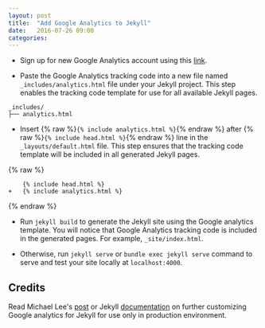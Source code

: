 ```yaml
---
layout: post
title:  "Add Google Analytics to Jekyll"
date:   2016-07-26 09:00
categories:
---
```


- Sign up for new Google Analytics account using this [link](https://analytics.google.com/analytics/web/?authuser=0#provision/SignUp/).

- Paste the Google Analytics tracking code into a new file named `_includes/analytics.html` file under your Jekyll project. This step enables the tracking code template for use for all available Jekyll pages.

```
_includes/
├── analytics.html
```

- Insert {% raw %}`{% include analytics.html %}`{% endraw %} after {% raw %}`{% include head.html %}`{% endraw %} line in the `_layouts/default.html` file. This step ensures that the tracking code template will be included in all generated Jekyll pages.

{% raw %}
```
    {% include head.html %}
+   {% include analytics.html %}
```
{% endraw %}

- Run `jekyll build` to generate the Jekyll site using the Google analytics template. You will notice that Google Analytics tracking code is included in the generated pages. For example, `_site/index.html`.
 
- Otherwise, run `jekyll serve` or `bundle exec jekyll serve` command to serve and test your site locally at `localhost:4000`.

## Credits

Read Michael Lee's [post](https://michaelsoolee.com/google-analytics-jekyll/) or Jekyll [documentation](https://jekyllrb.com/docs/configuration/) on further customizing Google analytics for Jekyll for use only in production environment.
